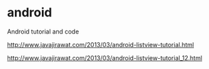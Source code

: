 # android
Android tutorial and code

http://www.javajirawat.com/2013/03/android-listview-tutorial.html

http://www.javajirawat.com/2013/03/android-listview-tutorial_12.html

